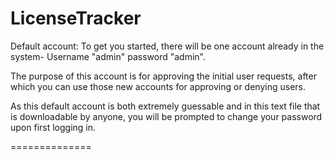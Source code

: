 LicenseTracker
==============

Default account:
To get you started, there will be one account already in the system- Username "admin" password "admin".

The purpose of this account is for approving the initial user requests, after which you can use those new accounts for approving or denying users. 

As this default account is both extremely guessable and in this text file that is downloadable by anyone, you will be prompted to change your password upon first logging in.

==============
